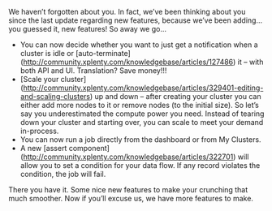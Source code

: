 We haven’t forgotten about you. In fact, we’ve been thinking about you since the last update regarding new features, because we’ve been adding…you guessed it, new features! So away we go…

* You can now decide whether you want to just get a notification when a cluster is idle or [auto-terminate] (http://community.xplenty.com/knowledgebase/articles/127486) it – with both API and UI. Translation? Save money!!!
* [Scale your cluster] (http://community.xplenty.com/knowledgebase/articles/329401-editing-and-scaling-clusters) up and down – after creating your cluster you can either add more nodes to it or remove nodes (to the initial size). So let’s say you underestimated the compute power you need. Instead of tearing down your cluster and starting over, you can scale to meet your demand in-process.
* You can now run a job directly from the dashboard or from My Clusters.
* A new [assert component] (http://community.xplenty.com/knowledgebase/articles/322701) will allow you to set a condition for your data flow. If any record violates the condition, the job will fail.

There you have it. Some nice new features to make your crunching that much smoother. Now if you’ll excuse us, we have more features to make.
